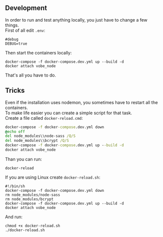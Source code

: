## Development
In order to run and test anything locally, you just have to change a few things.\
First of all edit `.env`:
```
#debug
DEBUG=true
```
Then start the containers locally:
```shell script
docker-compose -f docker-compose.dev.yml up --build -d
docker attach vobe_node
```
That's all you have to do.

## Tricks
Even if the installation uses nodemon, you sometimes have to restart all the containers.\
To make life easier you can create a simple script for that task.\
Create a file called `docker-reload.cmd`:
```cmd
docker-compose -f docker-compose.dev.yml down
@echo off
del node_modules\\node-sass /Q/S
del node_modules\\bcrypt /Q/S
docker-compose -f docker-compose.dev.yml up --build -d
docker attach vobe_node
```
Than you can run:
```shell script
docker-reload
```
If you are using Linux create `docker-reload.sh`:
```batch
#!/bin/sh
docker-compose -f docker-compose.dev.yml down
rm node_modules/node-sass
rm node_modules/bcrypt
docker-compose -f docker-compose.dev.yml up --build -d
docker attach vobe_node
```
And run:
```batch
chmod +x docker-reload.sh
./docker-reload.sh
```